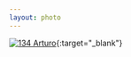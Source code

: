 ```yaml
---
layout: photo
---
```


[![134 Arturo](https://c2.staticflickr.com/2/1716/24296057890_b48ef9c742_c.jpg)](https://www.flickr.com/photos/131440297@N08/24296057890/){:target="_blank"}
